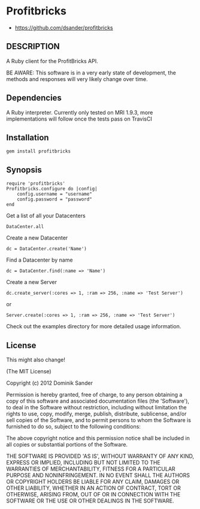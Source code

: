 # Profitbricks
 * https://github.com/dsander/profitbricks

## DESCRIPTION
A Ruby client for the ProfitBricks API.

BE AWARE: This software is in a very early state of development, the methods and responses will very likely change over time.

## Dependencies
A Ruby interpreter.
Currently only tested on MRI 1.9.3, more implementations will follow once the tests pass on TravisCI


## Installation
	gem install profitbricks


## Synopsis
	require 'profitbricks'
	Profitbricks.configure do |config|
		config.username = "username"
		config.password = "password"
	end

Get a list of all your Datacenters

	DataCenter.all

Create a new Datacenter

	dc = DataCenter.create('Name')

Find a Datacenter by name

	dc = DataCenter.find(:name => 'Name')

Create a new Server

	dc.create_server(:cores => 1, :ram => 256, :name => 'Test Server')

or

	Server.create(:cores => 1, :ram => 256, :name => 'Test Server')

Check out the examples directory for more detailed usage information.

## License
This might also change!

(The MIT License)

Copyright (c) 2012 Dominik Sander

Permission is hereby granted, free of charge, to any person obtaining
a copy of this software and associated documentation files (the
'Software'), to deal in the Software without restriction, including
without limitation the rights to use, copy, modify, merge, publish,
distribute, sublicense, and/or sell copies of the Software, and to
permit persons to whom the Software is furnished to do so, subject to
the following conditions:

The above copyright notice and this permission notice shall be
included in all copies or substantial portions of the Software.

THE SOFTWARE IS PROVIDED 'AS IS', WITHOUT WARRANTY OF ANY KIND,
EXPRESS OR IMPLIED, INCLUDING BUT NOT LIMITED TO THE WARRANTIES OF
MERCHANTABILITY, FITNESS FOR A PARTICULAR PURPOSE AND NONINFRINGEMENT.
IN NO EVENT SHALL THE AUTHORS OR COPYRIGHT HOLDERS BE LIABLE FOR ANY
CLAIM, DAMAGES OR OTHER LIABILITY, WHETHER IN AN ACTION OF CONTRACT,
TORT OR OTHERWISE, ARISING FROM, OUT OF OR IN CONNECTION WITH THE
SOFTWARE OR THE USE OR OTHER DEALINGS IN THE SOFTWARE.
